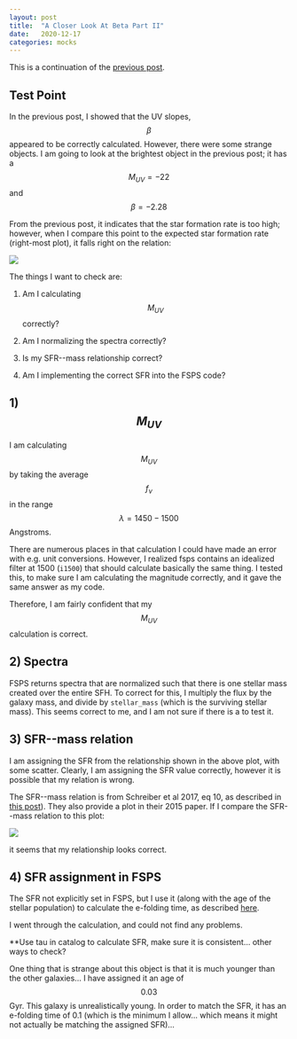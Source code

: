 ```yaml
---
layout: post
title:  "A Closer Look At Beta Part II"
date:   2020-12-17
categories: mocks
---
```


This is a continuation of the <a href="https://ndrakos.github.io/blog/mocks/A_Closer_Look_At_Beta/">previous post</a>.


## Test Point


In the previous post, I showed that the UV slopes, $$\beta$$ appeared to be correctly calculated. However, there were some strange objects. I am going to look at the brightest object in the previous post; it has a $$M_{UV}=-22$$ and $$\beta=-2.28$$

From the previous post, it indicates that the star formation rate is too high; however, when I compare this point to the expected star formation rate (right-most plot), it falls right on the relation:

<img src="{{ site.baseurl }}/assets/plots/20201217_test_point.png">


The things I want to check are:

1) Am I calculating $$M_{UV}$$ correctly?

2) Am I normalizing the spectra correctly?

3) Is my SFR--mass relationship correct?

4) Am I implementing the correct SFR into the FSPS code?


## 1) $$M_{UV}$$

I am calculating $$M_{UV}$$ by taking the average $$f_{\nu}$$ in the range $$\lambda=1450-1500$$ Angstroms.

There are numerous places in that calculation I could have made an error with e.g. unit conversions. However, I realized fsps contains an idealized filter at 1500 (<code>i1500</code>) that should calculate basically the same thing. I tested this, to make sure I am calculating the magnitude correctly, and it gave the same answer as my code.

Therefore, I am fairly confident that my $$M_{UV}$$ calculation is correct.


## 2) Spectra

FSPS returns spectra that are normalized such that there is one stellar mass created over the entire SFH. To correct for this, I multiply the flux by the galaxy mass, and divide by <code>stellar_mass</code> (which is the surviving stellar mass). This seems correct to me, and I am not sure if there is a to test it.



## 3) SFR--mass relation

I am assigning the SFR from the relationship shown in the above plot, with some scatter. Clearly, I am assigning the SFR value correctly, however it is possible that my relation is wrong.

The SFR--mass relation is from Schreiber et al 2017, eq 10, as described in <a href="https://ndrakos.github.io/blog/mocks/Metallicities/">this post</a>). They also provide a plot in their 2015 paper. If I compare the SFR--mass relation to this plot:

<img src="{{ site.baseurl }}/assets/plots/20201217_Schreiber2015_SFR.png">

it seems that my relationship looks correct.



## 4) SFR assignment in FSPS

The SFR not explicitly set in FSPS, but I use it (along with the age of the stellar population) to calculate the e-folding time, as described <a href="https://ndrakos.github.io/blog/mocks/SED_Methods_Part_II/">here</a>.

I went through the calculation, and could not find any problems.

**Use tau in catalog to calculate SFR, make sure it is consistent... other ways to check?


One thing that is strange about this object is that it is much younger than the other galaxies... I have assigned it an age of $$0.03$$ Gyr. This galaxy is unrealistically young. In order to match the SFR, it has an e-folding time of 0.1 (which is the minimum I allow... which means it might not actually be matching the assigned SFR)...
